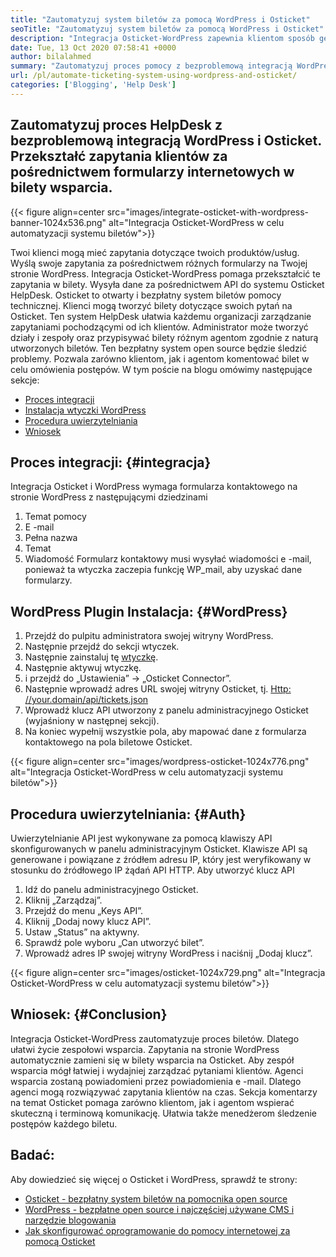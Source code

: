 ```yaml
---
title: "Zautomatyzuj system biletów za pomocą WordPress i Osticket" 
seoTitle: "Zautomatyzuj system biletów za pomocą WordPress i Osticket" 
description: "Integracja Osticket-WordPress zapewnia klientom sposób generowania biletów wsparcia z witryny WordPress i zarządzania nimi z deski rozdzielczej Osticket." 
date: Tue, 13 Oct 2020 07:58:41 +0000
author: bilalahmed
summary: "Zautomatyzuj proces pomocy z bezproblemową integracją WordPress i Osticket. Przekształć zapytania klientów za pośrednictwem formularzy internetowych w bilety wsparcia." 
url: /pl/automate-ticketing-system-using-wordpress-and-osticket/
categories: ['Blogging', 'Help Desk']
---
```


## Zautomatyzuj proces HelpDesk z bezproblemową integracją WordPress i Osticket. Przekształć zapytania klientów za pośrednictwem formularzy internetowych w bilety wsparcia.

{{< figure align=center src="images/integrate-osticket-with-wordpress-banner-1024x536.png" alt="Integracja Osticket-WordPress w celu automatyzacji systemu biletów">}}

Twoi klienci mogą mieć zapytania dotyczące twoich produktów/usług. Wyślą swoje zapytania za pośrednictwem różnych formularzy na Twojej stronie WordPress. Integracja Osticket-WordPress pomaga przekształcić te zapytania w bilety. Wysyła dane za pośrednictwem API do systemu Osticket HelpDesk.
Osticket to otwarty i bezpłatny system biletów pomocy technicznej. Klienci mogą tworzyć bilety dotyczące swoich pytań na Osticket. Ten system HelpDesk ułatwia każdemu organizacji zarządzanie zapytaniami pochodzącymi od ich klientów. Administrator może tworzyć działy i zespoły oraz przypisywać bilety różnym agentom zgodnie z naturą utworzonych biletów. Ten bezpłatny system open source będzie śledzić problemy. Pozwala zarówno klientom, jak i agentom komentować bilet w celu omówienia postępów. W tym poście na blogu omówimy następujące sekcje:
  * [Proces integracji][1]
  * [Instalacja wtyczki WordPress][2]
  * [Procedura uwierzytelniania][3]
  * [Wniosek][4]

## Proces integracji:   {#integracja}
Integracja Osticket i WordPress wymaga formularza kontaktowego na stronie WordPress z następującymi dziedzinami
  1. Temat pomocy
  2. E -mail
  3. Pełna nazwa
  4. Temat
  5. Wiadomość
Formularz kontaktowy musi wysyłać wiadomości e -mail, ponieważ ta wtyczka zaczepia funkcję WP_mail, aby uzyskać dane formularzy.

## WordPress Plugin Instalacja:   {#WordPress}
  1. Przejdź do pulpitu administratora swojej witryny WordPress.
  2. Następnie przejdź do sekcji wtyczek.
  3. Następnie zainstaluj tę [wtyczkę][5].
  4. Następnie aktywuj wtyczkę.
  5. i przejdź do „Ustawienia” -> „Osticket Connector”.
  6. Następnie wprowadź adres URL swojej witryny Osticket, tj. [Http: //your.domain/api/tickets.json][6]
  7. Wprowadź klucz API utworzony z panelu administracyjnego Osticket (wyjaśniony w następnej sekcji).
  8. Na koniec wypełnij wszystkie pola, aby mapować dane z formularza kontaktowego na pola biletowe Osticket.

{{< figure align=center src="images/wordpress-osticket-1024x776.png" alt="Integracja Osticket-WordPress w celu automatyzacji systemu biletów">}}


## Procedura uwierzytelniania:   {#Auth}
Uwierzytelnianie API jest wykonywane za pomocą klawiszy API skonfigurowanych w panelu administracyjnym Osticket. Klawisze API są generowane i powiązane z źródłem adresu IP, który jest weryfikowany w stosunku do źródłowego IP żądań API HTTP. Aby utworzyć klucz API
  1. Idź do panelu administracyjnego Osticket.
  2. Kliknij „Zarządzaj”.
  3. Przejdź do menu „Keys API”.
  4. Kliknij „Dodaj nowy klucz API”.
  5. Ustaw „Status” na aktywny.
  6. Sprawdź pole wyboru „Can utworzyć bilet”.
  7. Wprowadź adres IP swojej witryny WordPress i naciśnij „Dodaj klucz”.

{{< figure align=center src="images/osticket-1024x729.png" alt="Integracja Osticket-WordPress w celu automatyzacji systemu biletów">}}


## Wniosek:   {#Conclusion}
Integracja Osticket-WordPress zautomatyzuje proces biletów. Dlatego ułatwi życie zespołowi wsparcia. Zapytania na stronie WordPress automatycznie zamieni się w bilety wsparcia na Osticket. Aby zespół wsparcia mógł łatwiej i wydajniej zarządzać pytaniami klientów. Agenci wsparcia zostaną powiadomieni przez powiadomienia e -mail. Dlatego agenci mogą rozwiązywać zapytania klientów na czas. Sekcja komentarzy na temat Osticket pomaga zarówno klientom, jak i agentom wspierać skuteczną i terminową komunikację. Ułatwia także menedżerom śledzenie postępów każdego biletu.

## Badać:
Aby dowiedzieć się więcej o Osticket i WordPress, sprawdź te strony:
  * [Osticket - bezpłatny system biletów na pomocnika open source][7]
  * [WordPress - bezpłatne open source i najczęściej używane CMS i narzędzie blogowania][8]
  * [Jak skonfigurować oprogramowanie do pomocy internetowej za pomocą Osticket][9]

  
[1]: #integration
[2]: #wordpress
[3]: #auth
[4]: #conclusion
[5]: https://href.li/?https://wordpress.org/plugins/scand-osticket-connector/
[6]: https://href.li/?http://your.domain/api/tickets.json
[7]: https://href.li/?https://products.containerize.com/helpdesk/osticket
[8]: https://href.li/?https://products.containerize.com/blogging/wordpress
[9]: https://blog.containerize.com/helpdesk/how-to-set-up-help-desk-system-using-osticket/

